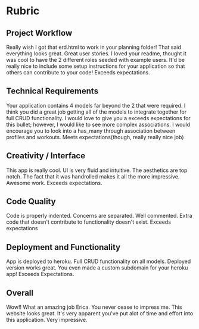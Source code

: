 # Rubric
## Project Workflow
Really wish I got that erd.html to work in your planning folder! That said everything looks great. Great user stories. I loved your readme, thought it was cool to have the 2 different roles seeded with example users. It'd be really nice to include some setup instructions for your application so that others can contribute to your code! Exceeds expectations.

## Technical Requirements
Your application contains 4 models far beyond the 2 that were required. I think you did a great job getting all of the models to integrate together for full CRUD functionality. I would love to give you a exceeds expectations for this bullet; however, I would like to see more complex associations. I would encourage you to look into a has_many through association between profiles and workouts. Meets expectations(though, really really nice job)

## Creativity / Interface
This app is really cool. UI is very fluid and intuitive. The aesthetics are top notch. The fact that it was handrolled makes it all the more impressive. Awesome work. Exceeds expectations.

## Code Quality
Code is properly indented. Concerns are separated. Well commented. Extra code that doesn't contribute to functionality doesn't exist. Exceeds expectations

## Deployment and Functionality
App is deployed to heroku. Full CRUD functionality on all models. Deployed version works great. You even made a custom subdomain for your heroku app! Exceeds Expectations.

## Overall
Wow!! What an amazing job Erica. You never cease to impress me. This website looks great. It's very apparent you've put alot of time and effort into this application. Very impressive.
